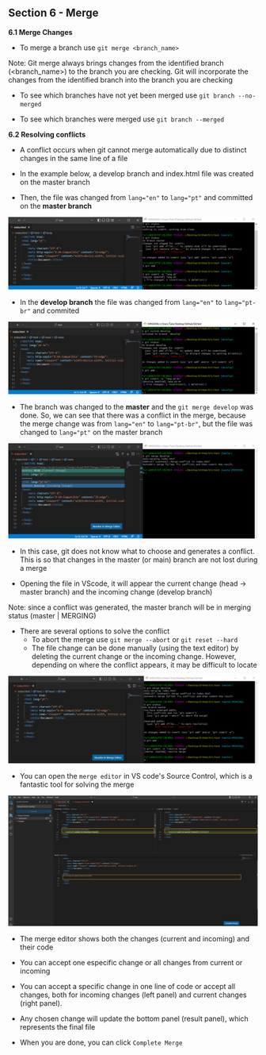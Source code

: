## Section 6 - Merge

**6.1 Merge Changes**

* To merge a branch use ```git merge <branch_name>```

Note: Git merge always brings changes from the identified branch (<branch_name>) to the branch you are checking. Git will incorporate the changes from the identified branch into the branch you are checking

* To see which branches have not yet been merged use ```git branch --no-merged```

* To see which branches were merged use ```git branch --merged```

**6.2 Resolving conflicts**

* A conflict occurs when git cannot merge automatically due to distinct changes in the same line of a file

* In the example below, a develop branch and index.html file was created on the master branch

* Then, the file was changed from ```lang="en"``` to ```lang="pt"``` and committed on the **master branch**

![6.1](/images/lang_pt.png)

* In the **develop branch** the file was changed from ```lang="en"``` to ```lang="pt-br"``` and commited 

![6.2](/images/lang_pt-br.png)

* The branch was changed to the **master** and the ```git merge develop``` was done. So, we can see that there was a conflict in the merge, because the merge change was from ```lang="en"``` to ```lang="pt-br"```, but the file was changed to ```lang="pt"``` on the master branch

![6.3](/images/merge_conflict.png)

* In this case, git does not know what to choose and generates a conflict. This is so that changes in the master (or main) branch are not lost during a merge

* Opening the file in VScode, it will appear the current change (head -> master branch) and the incoming change (develop branch)

Note: since a conflict was generated, the master branch will be in merging status (master | MERGING)

* There are several options to solve the conflict
    * To abort the merge use ```git merge --abort``` or ```git reset --hard```
    * The file change can be done manually (using the text editor) by deleting the current change or the incoming change. However, depending on where the conflict appears, it may be difficult to locate

![6.4](/images/resolve_merge.png)
    
* You can open the ```merge editor``` in VS code's Source Control, which is a fantastic tool for solving the merge

![6.5](/images/merge_editor.png)

* The merge editor shows both the changes (current and incoming) and their code

* You can accept one especific change or all changes from current or incoming 

* You can accept a specific change in one line of code or accept all changes, both for incoming changes (left panel) and current changes (right panel).

* Any chosen change will update the bottom panel (result panel), which represents the final file

* When you are done, you can click ```Complete Merge```





